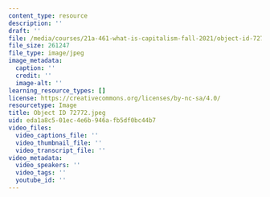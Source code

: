 ```yaml
---
content_type: resource
description: ''
draft: ''
file: /media/courses/21a-461-what-is-capitalism-fall-2021/object-id-72772.jpeg
file_size: 261247
file_type: image/jpeg
image_metadata:
  caption: ''
  credit: ''
  image-alt: ''
learning_resource_types: []
license: https://creativecommons.org/licenses/by-nc-sa/4.0/
resourcetype: Image
title: Object ID 72772.jpeg
uid: eda1a8c5-01ec-4e6b-946a-fb5df0bc44b7
video_files:
  video_captions_file: ''
  video_thumbnail_file: ''
  video_transcript_file: ''
video_metadata:
  video_speakers: ''
  video_tags: ''
  youtube_id: ''
---
```

